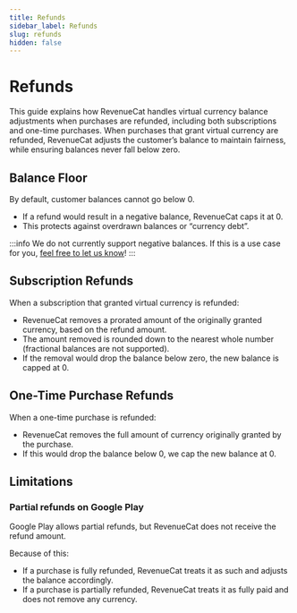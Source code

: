 ```yaml
---
title: Refunds
sidebar_label: Refunds
slug: refunds
hidden: false
---
```


# Refunds

This guide explains how RevenueCat handles virtual currency balance adjustments when purchases are refunded, including both subscriptions and one-time purchases. When purchases that grant virtual currency are refunded, RevenueCat adjusts the customer’s balance to maintain fairness, while ensuring balances never fall below zero.

## Balance Floor

By default, customer balances cannot go below 0.

- If a refund would result in a negative balance, RevenueCat caps it at 0.
- This protects against overdrawn balances or “currency debt”.

:::info
We do not currently support negative balances. If this is a use case for you, [feel free to let us know](https://form.typeform.com/to/jI9vpPZq)!
:::

## Subscription Refunds

When a subscription that granted virtual currency is refunded:

- RevenueCat removes a prorated amount of the originally granted currency, based on the refund amount.
- The amount removed is rounded down to the nearest whole number (fractional balances are not supported).
- If the removal would drop the balance below zero, the new balance is capped at 0.

## One-Time Purchase Refunds

When a one-time purchase is refunded:

- RevenueCat removes the full amount of currency originally granted by the purchase.
- If this would drop the balance below 0, we cap the new balance at 0.

## Limitations

### Partial refunds on Google Play

Google Play allows partial refunds, but RevenueCat does not receive the refund amount.

Because of this:

- If a purchase is fully refunded, RevenueCat treats it as such and adjusts the balance accordingly.
- If a purchase is partially refunded, RevenueCat treats it as fully paid and does not remove any currency.
